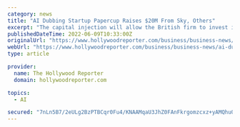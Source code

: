 ```yaml
---
category: news
title: "AI Dubbing Startup Papercup Raises $20M From Sky, Others"
excerpt: "The capital injection will allow the British firm to invest in bringing \"more human-like voices\" and \"human emotion\" to artificial intelligence dubbing. By Georg Szalai International Business ..."
publishedDateTime: 2022-06-09T10:33:00Z
originalUrl: "https://www.hollywoodreporter.com/business/business-news/ai-dubbing-papercup-funding-1235161871/#!"
webUrl: "https://www.hollywoodreporter.com/business/business-news/ai-dubbing-papercup-funding-1235161871/#!"
type: article

provider:
  name: The Hollywood Reporter
  domain: hollywoodreporter.com

topics:
  - AI

secured: "7nLn5B7/2eULg2BzPTBCqr0Fu4/KNAAMqaU3JhZ0FAnFkrgomzcxz+yAMQhuOPVTFALPZO/WfjRFQFQ+Lht8Z1qSN3Q8RzAHNkItCZoOGcoqsWszTXp7DkThtPGa2h0v6F0pJUVrk+pJHEC0IYeRf/6C02jxUJJn+/e9WAeq5fgLjrpcND81FYfzyiU6D1fDzbVXvhlypU7L/cq2CcRq11pfx0ugtTbwxJJRVXexA/buyjy7dhONShlbIKbcC9tyD8BKVfNho/AcTQmwW8w/cU8kRUuhPAKRCge+Ru8UNzgb5DwD7cSDsMK+f3sm8XsJr9H3+NYFpd5jQ+PWgrEpw5jLv2L8qjPRCRAapBtvyK8=;LGiihDIccyma2ZlRO7fTsw=="
---
```


